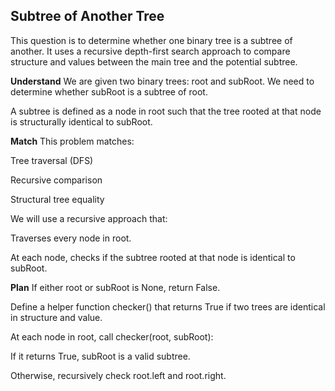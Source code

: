## Subtree of Another Tree
This question is to determine whether one binary tree is a subtree of another. It uses a recursive depth-first search approach to compare structure and values between the main tree and the potential subtree.

**Understand**
We are given two binary trees: root and subRoot. We need to determine whether subRoot is a subtree of root.

A subtree is defined as a node in root such that the tree rooted at that node is structurally identical to subRoot.

**Match**
This problem matches:

Tree traversal (DFS)

Recursive comparison

Structural tree equality

We will use a recursive approach that:

Traverses every node in root.

At each node, checks if the subtree rooted at that node is identical to subRoot.

**Plan**
If either root or subRoot is None, return False.

Define a helper function checker() that returns True if two trees are identical in structure and value.

At each node in root, call checker(root, subRoot):

If it returns True, subRoot is a valid subtree.

Otherwise, recursively check root.left and root.right.
